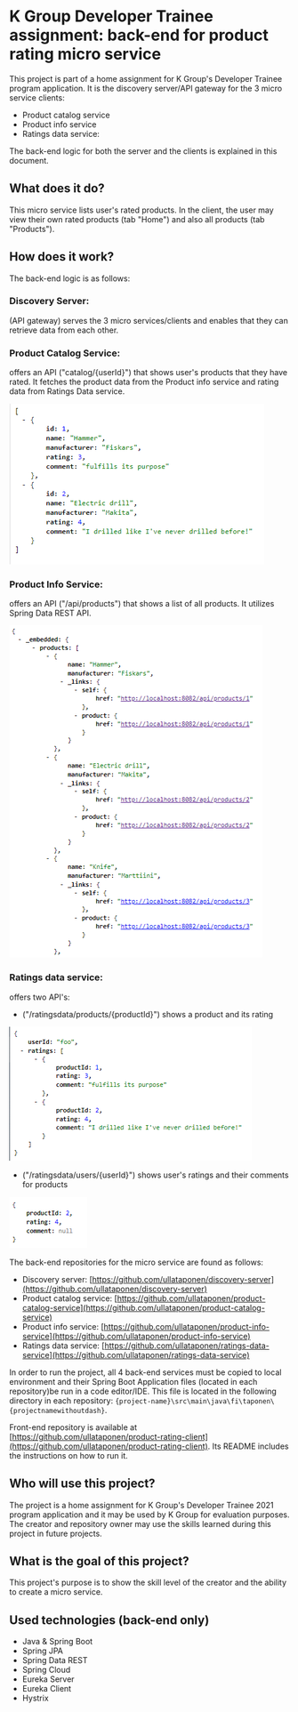 # K Group Developer Trainee assignment: back-end for product rating micro service

This project is part of a home assignment for K Group's Developer Trainee program application. It is the discovery server/API gateway for the 3 micro service clients:

- Product catalog service
- Product info service
- Ratings data service:

The back-end logic for both the server and the clients is explained in this document.

## What does it do?

This micro service lists user's rated products. In the client, the user may view their own rated products (tab "Home") and also all products (tab "Products").

## How does it work?

The back-end logic is as follows:

### Discovery Server:

(API gateway) serves the 3 micro services/clients and enables that they can retrieve data from each other.

### Product Catalog Service:

offers an API ("catalog/{userId}") that shows user's products that they have rated. It fetches the product data from the Product info service and rating data from Ratings Data service.

![An API result for Product Catalog Service](./images/product-catalog-service.png?raw=true)

### Product Info Service:

offers an API ("/api/products") that shows a list of all products. It utilizes Spring Data REST API.

![An API result for Product Info Service](./images/product-info-service.png?raw=true)

### Ratings data service:

offers two API's:

- ("/ratingsdata/products/{productId}") shows a product and its rating

![An API result for Ratings Data Service, user data](./images/ratings-data-service-user.png?raw=true)

- ("/ratingsdata/users/{userId}") shows user's ratings and their comments for products

![An API result for Ratings Data Service, product data](./images/ratings-data-service-product.png?raw=true)

The back-end repositories for the micro service are found as follows:

- Discovery server: [https://github.com/ullataponen/discovery-server](https://github.com/ullataponen/discovery-server)
- Product catalog service: [https://github.com/ullataponen/product-catalog-service](https://github.com/ullataponen/product-catalog-service)
- Product info service: [https://github.com/ullataponen/product-info-service](https://github.com/ullataponen/product-info-service)
- Ratings data service: [https://github.com/ullataponen/ratings-data-service](https://github.com/ullataponen/ratings-data-service)

In order to run the project, all 4 back-end services must be copied to local environment and their Spring Boot Application files (located in each repository)be run in a code editor/IDE. This file is located in the following directory in each repository: `{project-name}\src\main\java\fi\taponen\{projectnamewithoutdash}`.

Front-end repository is available at [https://github.com/ullataponen/product-rating-client](https://github.com/ullataponen/product-rating-client). Its README includes the instructions on how to run it.

## Who will use this project?

The project is a home assignment for K Group's Developer Trainee 2021 program application and it may be used by K Group for evaluation purposes. The creator and repository owner may use the skills learned during this project in future projects.

## What is the goal of this project?

This project's purpose is to show the skill level of the creator and the ability to create a micro service.

## Used technologies (back-end only)

- Java & Spring Boot
- Spring JPA
- Spring Data REST
- Spring Cloud
- Eureka Server
- Eureka Client
- Hystrix
